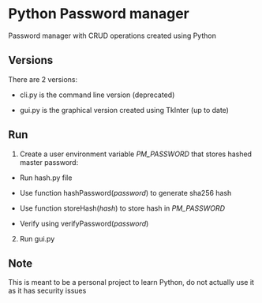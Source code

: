 # Python Password manager
Password manager with CRUD operations created using Python

## Versions

There are 2 versions:

* cli.py is the command line version (deprecated)

* gui.py is the graphical version created using TkInter (up to date)


## Run

1. Create a user environment variable _PM_PASSWORD_ that stores hashed master password:

  * Run hash.py file

  * Use function hashPassword(_password_) to generate sha256 hash

  * Use function storeHash(_hash_) to store hash in _PM_PASSWORD_

  * Verify using verifyPassword(_password_)

2. Run gui.py


## Note


This is meant to be a personal project to learn Python, do not actually use it as it has security issues
